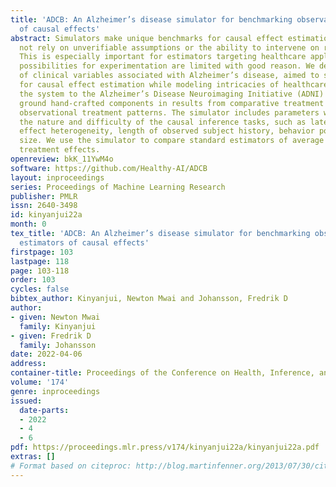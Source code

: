 ```yaml
---
title: 'ADCB: An Alzheimer’s disease simulator for benchmarking observational estimators
  of causal effects'
abstract: Simulators make unique benchmarks for causal effect estimation as they do
  not rely on unverifiable assumptions or the ability to intervene on real-world systems.
  This is especially important for estimators targeting healthcare applications as
  possibilities for experimentation are limited with good reason. We develop a simulator
  of clinical variables associated with Alzheimer’s disease, aimed to serve as a benchmark
  for causal effect estimation while modeling intricacies of healthcare data. We fit
  the system to the Alzheimer’s Disease Neuroimaging Initiative (ADNI) dataset and
  ground hand-crafted components in results from comparative treatment trials and
  observational treatment patterns. The simulator includes parameters which alter
  the nature and difficulty of the causal inference tasks, such as latent variables,
  effect heterogeneity, length of observed subject history, behavior policy and sample
  size. We use the simulator to compare standard estimators of average and conditional
  treatment effects.
openreview: bkK_11YwM4o
software: https://github.com/Healthy-AI/ADCB
layout: inproceedings
series: Proceedings of Machine Learning Research
publisher: PMLR
issn: 2640-3498
id: kinyanjui22a
month: 0
tex_title: 'ADCB: An Alzheimer’s disease simulator for benchmarking observational
  estimators of causal effects'
firstpage: 103
lastpage: 118
page: 103-118
order: 103
cycles: false
bibtex_author: Kinyanjui, Newton Mwai and Johansson, Fredrik D
author:
- given: Newton Mwai
  family: Kinyanjui
- given: Fredrik D
  family: Johansson
date: 2022-04-06
address:
container-title: Proceedings of the Conference on Health, Inference, and Learning
volume: '174'
genre: inproceedings
issued:
  date-parts:
  - 2022
  - 4
  - 6
pdf: https://proceedings.mlr.press/v174/kinyanjui22a/kinyanjui22a.pdf
extras: []
# Format based on citeproc: http://blog.martinfenner.org/2013/07/30/citeproc-yaml-for-bibliographies/
---
```

